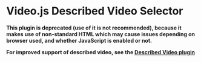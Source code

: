 Video.js Described Video Selector
=================================

**This plugin is deprecated (use of it is not recommended), because it makes use of non-standard HTML which may cause issues depending on browser used, and whether JavaScript is enabled or not.**

**For improved support of described video, see the [Described Video plugin](https://github.com/ICTASolutions/videojs-described-video)**

